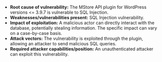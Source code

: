 - **Root cause of vulnerability:** The MStore API plugin for WordPress versions <= 3.9.7 is vulnerable to SQL Injection.
- **Weaknesses/vulnerabilities present:** SQL Injection vulnerability.
- **Impact of exploitation:** A malicious actor can directly interact with the database, potentially stealing information. The specific impact can vary on a case-by-case basis.
- **Attack vectors:** The vulnerability is exploited through the plugin, allowing an attacker to send malicious SQL queries.
- **Required attacker capabilities/position:** An unauthenticated attacker can exploit this vulnerability.